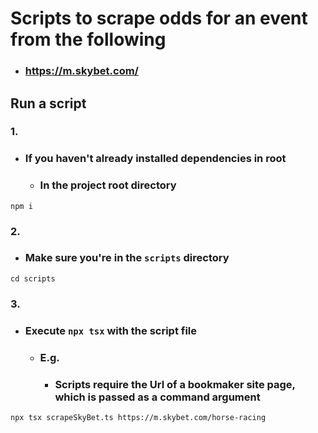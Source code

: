 # Scripts to scrape odds for an event from the following
- ### https://m.skybet.com/

## Run a script
### 1.
- ### If you haven't already installed dependencies in root
	- ### In the project root directory
```
npm i
```

### 2.
- ### Make sure you're in the `scripts` directory
```
cd scripts
```

### 3.
- ### Execute `npx tsx` with the script file
	- ### E.g.
		- ### Scripts require the Url of a bookmaker site page, which is passed as a command argument
```
npx tsx scrapeSkyBet.ts https://m.skybet.com/horse-racing
```